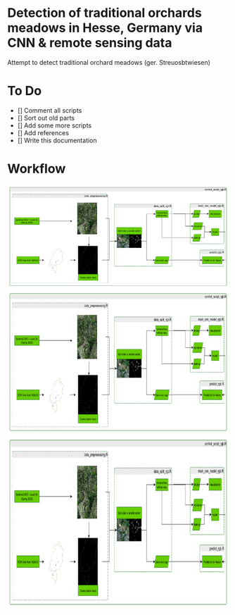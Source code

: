 # Detection of traditional orchards meadows in Hesse, Germany via CNN & remote sensing data
Attempt to detect traditional orchard meadows (ger. Streuosbtwiesen) 

# To Do
- [] Comment all scripts
- [] Sort out old parts
- [] Add some more scripts
- [] Add references
- [] Write this documentation

# Workflow


<img src="/img_out/workflow.png" width="555" height="236" />


<img src="/img_out/workflow.png" width="770" height="328" />

<img src="/img_out/workflow.png" width="924" height="394" />

